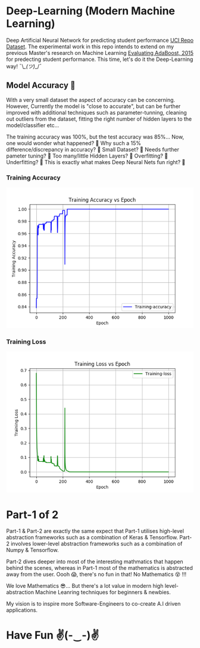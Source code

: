 # Deep-Learning (Modern Machine Learning)
Deep Artificial Neural Network for predicting student performance [UCI Repo Dataset](https://archive.ics.uci.edu/ml/datasets/Student+Performance?ref=datanews.io). The experimental work in this repo intends to extend on my previous Master's research on Machine Learning [Evaluating AdaBoost, 2015](http://kudzai.xyz/download/Kudzai_Huni_-_Final_Version.pdf) for predecting student performance. This time, let's do it the Deep-Learning way!   ¯\\_\_(ツ)_\_/¯

## Model Accuracy 🤗
With a very small dataset the aspect of accuracy can be concerning. However, Currently the model is "close to accurate", but can be further improved with additional techniques such as parameter-tunning, cleaning out outliers from the dataset, fitting the right number of hidden layers to the model/classifier etc...

The training accuracy was 100%, but the test accuracy was 85%... Now, one would wonder what happened? 🤔 Why such a 15% difference/discrepancy in accuracy? 🤔 Small Dataset? 🤔 Needs further pameter tuning? 🤔 Too many/little Hidden Layers? 🤔 Overfitting? 🤔 Underfitting? 🤔 This is exactly what makes Deep Neural Nets fun right? 🤣 

### Training Accuracy
![Training Accuracy Img](https://raw.githubusercontent.com/sean-huni/deep-learning/master/part-1/model_accuracy.png "Accuracy of the Deep Neural Net")

### Training Loss
![Training Loss Img](https://raw.githubusercontent.com/sean-huni/deep-learning/master/part-1/training_loss.png "Training Loss of the Deep Neural Net")

# Part-1 of 2
Part-1 & Part-2 are exactly the same expect that Part-1 utilises high-level abstraction frameworks such as a combination of Keras & Tensorflow. Part-2 involves lower-level abstraction frameworks such as a combination of Numpy & Tensorflow.

Part-2 dives deeper into most of the interesting mathmatics that happen behind the scenes, whereas in Part-1 most of the mathematics is abstracted away from the user. Oooh 😱, there's no fun in that! No Mathematics 😵 !!!

We love Mathematics 😎... But there's a lot value in modern high level-abstraction Machine Leanring techniques for beginners & newbies.

My vision is to inspire more Software-Engineers to co-create A.I driven applications.

# Have Fun ✌(-‿-)✌ 
